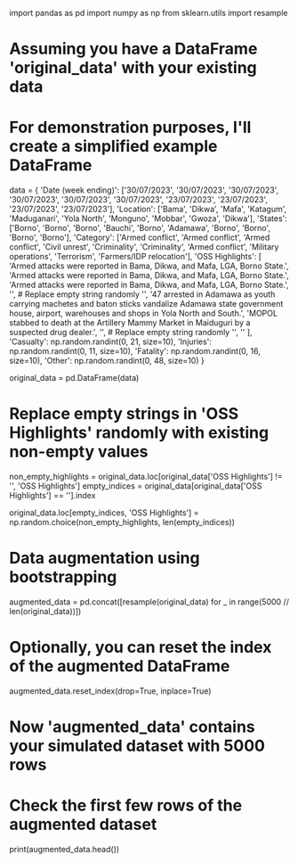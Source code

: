 import pandas as pd
import numpy as np
from sklearn.utils import resample

# Assuming you have a DataFrame 'original_data' with your existing data
# For demonstration purposes, I'll create a simplified example DataFrame
data = {
    'Date (week ending)': ['30/07/2023', '30/07/2023', '30/07/2023', '30/07/2023', '30/07/2023', '30/07/2023', '23/07/2023', '23/07/2023', '23/07/2023', '23/07/2023'],
    'Location': ['Bama', 'Dikwa', 'Mafa', 'Katagum', 'Maduganari', 'Yola North', 'Monguno', 'Mobbar', 'Gwoza', 'Dikwa'],
    'States': ['Borno', 'Borno', 'Borno', 'Bauchi', 'Borno', 'Adamawa', 'Borno', 'Borno', 'Borno', 'Borno'],
    'Category': ['Armed conflict', 'Armed conflict', 'Armed conflict', 'Civil unrest', 'Criminality', 'Criminality', 'Armed conflict', 'Military operations', 'Terrorism', 'Farmers/IDP relocation'],
    'OSS Highlights': [
        'Armed attacks were reported in Bama, Dikwa, and Mafa, LGA, Borno State.',
        'Armed attacks were reported in Bama, Dikwa, and Mafa, LGA, Borno State.',
        'Armed attacks were reported in Bama, Dikwa, and Mafa, LGA, Borno State.',
        '',  # Replace empty string randomly
        '',
        '47 arrested in Adamawa as youth carrying machetes and baton sticks vandalize Adamawa state government house, airport, warehouses and shops in Yola North and South.',
        'MOPOL stabbed to death at the Artillery Mammy Market in Maiduguri by a suspected drug dealer.',
        '',  # Replace empty string randomly
        '',
        ''
    ],
    'Casualty': np.random.randint(0, 21, size=10),
    'Injuries': np.random.randint(0, 11, size=10),
    'Fatality': np.random.randint(0, 16, size=10),
    'Other': np.random.randint(0, 48, size=10)
}

original_data = pd.DataFrame(data)

# Replace empty strings in 'OSS Highlights' randomly with existing non-empty values
non_empty_highlights = original_data.loc[original_data['OSS Highlights'] != '', 'OSS Highlights']
empty_indices = original_data[original_data['OSS Highlights'] == ''].index

original_data.loc[empty_indices, 'OSS Highlights'] = np.random.choice(non_empty_highlights, len(empty_indices))

# Data augmentation using bootstrapping
augmented_data = pd.concat([resample(original_data) for _ in range(5000 // len(original_data))])

# Optionally, you can reset the index of the augmented DataFrame
augmented_data.reset_index(drop=True, inplace=True)

# Now 'augmented_data' contains your simulated dataset with 5000 rows

# Check the first few rows of the augmented dataset
print(augmented_data.head())
